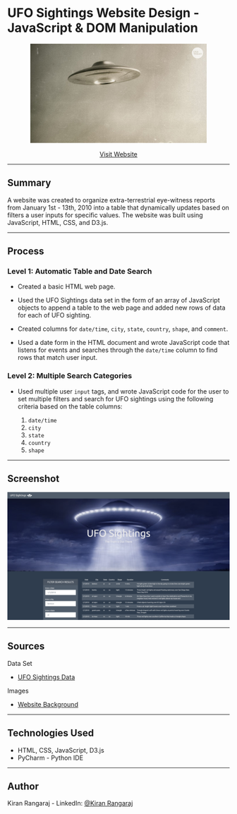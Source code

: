 # UFO Sightings Website Design - JavaScript & DOM Manipulation

<p align="center">
  <img src="static/images/ufo2.jpg" width="400">
</p>

<p align="center">
  <a href="https://kiranrangaraj.github.io/UFO-Sightings-Website-Design/">Visit Website</a>
</p>
   
---

## Summary ##

A website was created to organize extra-terrestrial eye-witness reports from January 1st - 13th, 2010 into a table that dynamically updates based on filters a user inputs for specific values. The website was built using JavaScript, HTML, CSS, and D3.js. 

---

## Process ##

### Level 1: Automatic Table and Date Search

* Created a basic HTML web page.

* Used the UFO Sightings data set in the form of an array of JavaScript objects to append a table to the web page and added new rows of data for each of UFO sighting.

* Created columns for `date/time`, `city`, `state`, `country`, `shape`, and `comment`.

* Used a date form in the HTML document and wrote JavaScript code that listens for events and searches through the `date/time` column to find rows that match user input.

### Level 2: Multiple Search Categories

* Used multiple user `input` tags, and wrote JavaScript code for the user to set multiple filters and search for UFO sightings using the following criteria based on the table columns:

  1. `date/time`
  2. `city`
  3. `state`
  4. `country`
  5. `shape`

---

## Screenshot ##

<p align="center">
  <img src="static/images/WebsiteScreenShot.png" width="800">
</p>

---

## Sources ##
Data Set
* [UFO Sightings Data](https://github.com/kiranrangaraj/javascript-challenge/blob/master/static/js/data.js)

Images
* [Website Background](https://media2.s-nbcnews.com/j/newscms/2018_01/2280531/180103-ufo-illustration-mn-1015_0758c11fb1637ed3431613cef06cd246.fit-760w.jpg)

---

## Technologies Used ##
* HTML, CSS, JavaScript, D3.js
* PyCharm - Python IDE

---

## Author ##
Kiran Rangaraj - LinkedIn: [@Kiran Rangaraj](https://www.linkedin.com/in/kiranrangaraj/)
